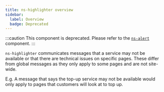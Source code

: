 ```yaml
---
title: ns-highlighter overview
sidebar:
  label: Overview
  badge: Deprecated
---
```


:::caution
This component is deprecated. Please refer to the [`ns-alert`](ns-alert) component.
:::

`ns-highlighter` communicates messages that a service may not be available or that there are technical issues on specific pages. These differ from global messages as they only apply to some pages and are not site-wide.

E.g. A message that says the top-up service may not be available would only apply to pages that customers will look at to top up.
